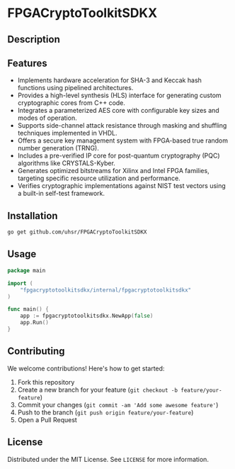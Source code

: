 # FPGACryptoToolkitSDKX

## Description



## Features

- Implements hardware acceleration for SHA-3 and Keccak hash functions using pipelined architectures.
- Provides a high-level synthesis (HLS) interface for generating custom cryptographic cores from C++ code.
- Integrates a parameterized AES core with configurable key sizes and modes of operation.
- Supports side-channel attack resistance through masking and shuffling techniques implemented in VHDL.
- Offers a secure key management system with FPGA-based true random number generation (TRNG).
- Includes a pre-verified IP core for post-quantum cryptography (PQC) algorithms like CRYSTALS-Kyber.
- Generates optimized bitstreams for Xilinx and Intel FPGA families, targeting specific resource utilization and performance.
- Verifies cryptographic implementations against NIST test vectors using a built-in self-test framework.
## Installation

```bash
go get github.com/uhsr/FPGACryptoToolkitSDKX
```

## Usage

```go
package main

import (
    "fpgacryptotoolkitsdkx/internal/fpgacryptotoolkitsdkx"
)

func main() {
    app := fpgacryptotoolkitsdkx.NewApp(false)
    app.Run()
}
```

## Contributing

We welcome contributions! Here's how to get started:

1. Fork this repository
2. Create a new branch for your feature (`git checkout -b feature/your-feature`)
3. Commit your changes (`git commit -am 'Add some awesome feature'`)
4. Push to the branch (`git push origin feature/your-feature`)
5. Open a Pull Request

## License

Distributed under the MIT License. See `LICENSE` for more information.
